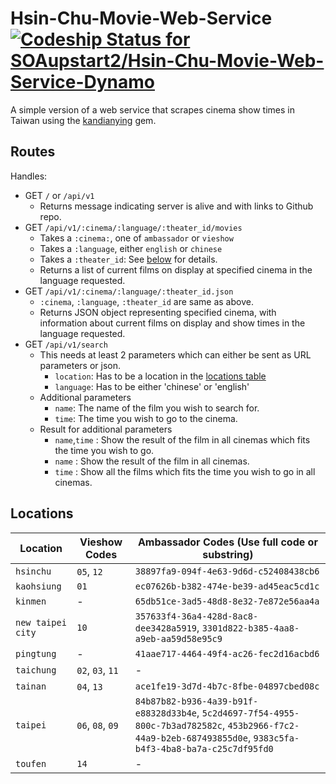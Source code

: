 # Hsin-Chu-Movie-Web-Service [ ![Codeship Status for SOAupstart2/Hsin-Chu-Movie-Web-Service-Dynamo](https://codeship.com/projects/55707910-82eb-0133-c213-7676354306ac/status?branch=master)](https://codeship.com/projects/121690)
A simple version of a web service that scrapes cinema show times in Taiwan using the [kandianying](https://github.com/SOAupstart2/Hsinchu_Movie) gem.

## Routes

Handles:
- GET `/` or `/api/v1`
  - Returns message indicating server is alive and with links to Github repo.
- GET `/api/v1/:cinema/:language/:theater_id/movies`
  - Takes a `:cinema:`, one of `ambassador` or `vieshow`
  - Takes a `:language`, either `english` or `chinese`
  - Takes a `:theater_id`: See [below](#locations) for details.
  - Returns a list of current films on display at specified cinema in the language requested.
- GET `/api/v1/:cinema/:language/:theater_id.json`
  - `:cinema`, `:language`, `:theater_id` are same as above.
  - Returns JSON object representing specified cinema, with information about current films on display and show times in the language requested.
- GET `/api/v1/search`
  - This needs at least 2 parameters which can either be sent as URL parameters or json.
    - `location`: Has to be a location in the [locations table](#locations)
    - `language`: Has to be either 'chinese' or 'english'
  - Additional parameters
    - `name`: The name of the film you wish to search for.
    - `time`: The time you wish to go to the cinema.
  - Result for additional parameters
    - `name`,`time` : Show the result of the film in all cinemas which fits the time you wish to go.
    - `name` : Show the result of the film in all cinemas.
    - `time` : Show all the films which fits the time you wish to go in all cinemas.

## Locations

Location          | Vieshow Codes    | Ambassador Codes (Use full code or substring)
----------------- | ---------------- | ----------------------------------------------
`hsinchu`         | `05`, `12`       | `38897fa9-094f-4e63-9d6d-c52408438cb6`
`kaohsiung`       | `01`             | `ec07626b-b382-474e-be39-ad45eac5cd1c`
`kinmen`          | -                | `65db51ce-3ad5-48d8-8e32-7e872e56aa4a`
`new taipei city` | `10`             | `357633f4-36a4-428d-8ac8-dee3428a5919`, `3301d822-b385-4aa8-a9eb-aa59d58e95c9`
`pingtung`        | -                | `41aae717-4464-49f4-ac26-fec2d16acbd6`
`taichung`        | `02`, `03`, `11` | -
`tainan`          | `04`, `13`       | `ace1fe19-3d7d-4b7c-8fbe-04897cbed08c`
`taipei`          | `06`, `08`, `09` | `84b87b82-b936-4a39-b91f-e88328d33b4e`, `5c2d4697-7f54-4955-800c-7b3ad782582c`, `453b2966-f7c2-44a9-b2eb-687493855d0e`, `9383c5fa-b4f3-4ba8-ba7a-c25c7df95fd0`
`toufen`          | `14`             | -
